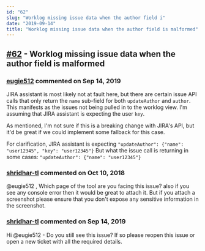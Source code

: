 ```yaml
---
id: "62"
slug: "Worklog missing issue data when the author field i"
date: "2019-09-14"
title: "Worklog missing issue data when the author field is malformed"
---
```



## [#62](https://github.com/shridhar-tl/jira-assistant/issues/62) - Worklog missing issue data when the author field is malformed

### [eugie512](https://github.com/eugie512) commented on Sep 14, 2019

JIRA assistant is most likely not at fault here, but there are certain issue API calls that only return the `name` sub-field for both `updateAuthor` and `author`. This manifests as the issues not being pulled in to the worklog view. I'm assuming that JIRA assistant is expecting the user `key`. 

As mentioned, I'm not sure if this is a breaking change with JIRA's API, but it'd be great if we could implement some fallback for this case.

For clarification, JIRA assistant is expecting
`"updateAuthor": {"name": "user12345", "key": "user12345"}`
But what the issue call is returning in some cases:
`"updateAuthor": {"name": "user12345"}`

### [shridhar-tl](https://github.com/shridhar-tl) commented on Oct 10, 2018

@eugie512 , Which page of the tool are you facing this issue? also if you see any console error then it would be great to attach it. But if you attach a screenshot please ensure that you don't expose any sensitive information in the screenshot.

### [shridhar-tl](https://github.com/shridhar-tl) commented on Sep 14, 2019

Hi @eugie512 - Do you still see this issue? If so please reopen this issue or open a new ticket with all the required details.
